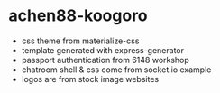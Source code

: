 # achen88-koogoro

* css theme from materialize-css
* template generated with express-generator
* passport authentication from 6148 workshop
* chatroom shell & css come from socket.io example
* logos are from stock image websites